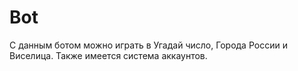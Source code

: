 # Bot
С данным ботом можно играть в Угадай число, Города России и Виселица.
Также имеется система аккаунтов.

